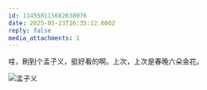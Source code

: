 ```yaml
---
id: 114558115682638976
date: 2025-05-23T16:35:22.600Z
reply: false
media_attachments: 1
---
```


哇，刷到个孟子义，挺好看的啊。上次，上次是春晚六朵金花。

![孟子义](https://files.e5n.cc/media_attachments/files/114/558/113/222/545/495/original/502cea2152b28280.jpg)
